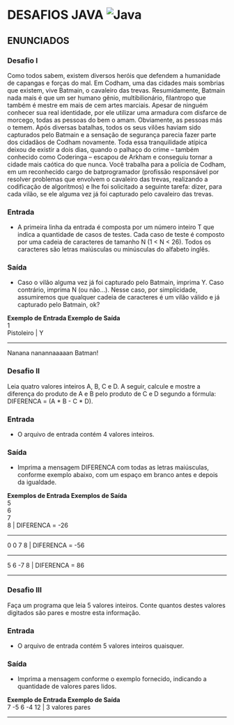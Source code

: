 # DESAFIOS JAVA ![Java](https://img.shields.io/badge/Java-ED8B00?style=for-the-badge&logo=java&logoColor=white)

## ENUNCIADOS 

### Desafio I 
Como todos sabem, existem diversos heróis que defendem a humanidade de capangas e forças do mal. Em Codham, uma das cidades mais sombrias que existem, vive Batmain, o cavaleiro das trevas. Resumidamente, Batmain nada mais é que um ser humano gênio, multibilionário, filantropo que também é mestre em mais de cem artes marciais. Apesar de ninguém conhecer sua real identidade, por ele utilizar uma armadura com disfarce de morcego, todas as pessoas do bem o amam. Obviamente, as pessoas más o temem. Após diversas batalhas, todos os seus vilões haviam sido capturados pelo Batmain e a sensação de segurança parecia fazer parte dos cidadãos de Codham novamente. Toda essa tranquilidade atípica deixou de existir a dois dias, quando o palhaço do crime – também conhecido como Coderinga ­– escapou de Arkham e conseguiu tornar a cidade mais caótica do que nunca. Você trabalha para a polícia de Codham, em um reconhecido cargo de batprogramador (profissão responsável por resolver problemas que envolvem o cavaleiro das trevas, realizando a codificação de algoritmos) e lhe foi solicitado a seguinte tarefa: dizer, para cada vilão, se ele alguma vez já foi capturado pelo cavaleiro das trevas.



### Entrada
- A primeira linha da entrada é composta por um número inteiro T que indica a quantidade de casos de testes. Cada caso de teste é composto por uma cadeia de caracteres de tamanho N (1 < N < 26). Todos os caracteres são letras maiúsculas ou minúsculas do alfabeto inglês.

### Saída
- Caso o vilão alguma vez já foi capturado pelo Batmain, imprima Y. Caso contrário, imprima N (ou não...). Nesse caso, por simplicidade, assumiremos que qualquer cadeia de caracteres é um vilão válido e já capturado pelo Batmain, ok?

 
**Exemplo de Entrada  Exemplo de Saída** </br>
1                    
Pistoleiro           |         Y

--------------------------------------------------
 
Nanana nanannaaaaan Batman!

### Desafio II

Leia quatro valores inteiros A, B, C e D. A seguir, calcule e mostre a diferença do produto de A e B pelo produto de C e D segundo a fórmula: DIFERENCA = (A * B - C * D).

### Entrada
- O arquivo de entrada contém 4 valores inteiros.

### Saída
- Imprima a mensagem DIFERENCA com todas as letras maiúsculas, conforme exemplo abaixo, com um espaço em branco antes e depois da igualdade.

 
**Exemplos de Entrada	Exemplos de Saída** </br>
5                    
6                    
7                    
8                    |  DIFERENCA = -26

-------------------------------------------

0 0 7  8 |    DIFERENCA = -56

-------------------------------------------------

5
6
-7
8 | DIFERENCA = 86

------------------------------------------

### Desafio III

Faça um programa que leia 5 valores inteiros. Conte quantos destes valores digitados são pares e mostre esta informação.

### Entrada
- O arquivo de entrada contém 5 valores inteiros quaisquer.

### Saída
- Imprima a mensagem conforme o exemplo fornecido, indicando a quantidade de valores pares lidos.

 
**Exemplo de Entrada	Exemplo de Saída** </br> 
7
-5
6
-4
12   |   3 valores pares

-----------------------------------------


